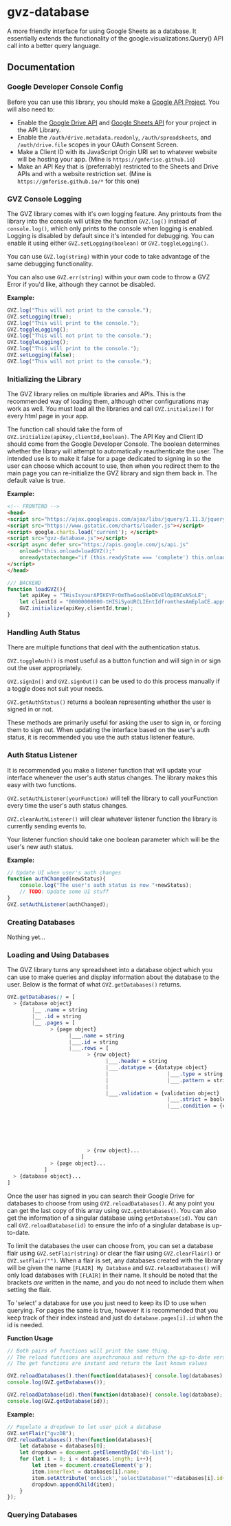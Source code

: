# gvz-database
A more friendly interface for using Google Sheets as a database.
It essentially extends the functionality of the google.visualizations.Query() API call into a better query language.

## Documentation

### Google Developer Console Config
Before you can use this library, you should make a [Google API Project](https://console.developers.google.com/).
You will also need to:
* Enable the [Google Drive API](https://console.developers.google.com/apis/library/drive.googleapis.com?id=e44a1596-da14-427c-9b36-5eb6acce3775) and [Google Sheets API](https://console.developers.google.com/apis/library/sheets.googleapis.com?id=739c20c5-5641-41e8-a938-e55ddc082ad1) for your project in the API Library.
* Enable the `/auth/drive.metadata.readonly`, `/auth/spreadsheets`, and `/auth/drive.file` scopes in your OAuth Consent Screen.
* Make a Client ID with its JavaScript Origin URI set to whatever website will be hosting your app. (Mine is `https://gmferise.github.io`)
* Make an API Key that is (preferrably) restricted to the Sheets and Drive APIs and with a website restriction set. (Mine is `https://gmferise.github.io/*` for this one)


### GVZ Console Logging
The GVZ library comes with it's own logging feature.
Any printouts from the library into the console will utilize the function `GVZ.log()` instead of `console.log()`, which only prints to the console when logging is enabled.
Logging is disabled by default since it's intended for debugging. You can enable it using either `GVZ.setLogging(boolean)` or `GVZ.toggleLogging()`.

You can use `GVZ.log(string)` within your code to take advantage of the same debugging functionality.

You can also use `GVZ.err(string)` within your own code to throw a GVZ Error if you'd like, although they cannot be disabled.


**Example:**
```javascript
GVZ.log("This will not print to the console.");
GVZ.setLogging(true);
GVZ.log("This will print to the console.");
GVZ.toggleLogging();
GVZ.log("This will not print to the console.");
GVZ.toggleLogging();
GVZ.log("This will print to the console.");
GVZ.setLogging(false);
GVZ.log("This will not print to the console.");
```

### Initializing the Library
The GVZ library relies on multiple libraries and APIs.
This is the recommended way of loading them, although other configurations may work as well.
You must load all the libraries and call `GVZ.initialize()` for every html page in your app.

The function call should take the form of `GVZ.initialize(apiKey,clientId,boolean)`.
The API Key and Client ID should come from the Google Developer Console.
The boolean determines whether the library will attempt to automatically reauthenticate the user.
The intended use is to make it false for a page dedicated to signing in so the user can choose which account to use,
then when you redirect them to the main page you can re-initialize the GVZ library and sign them back in.
The default value is true.

**Example:** 
```html
<!-- FRONTEND -->
<head>
<script src="https://ajax.googleapis.com/ajax/libs/jquery/1.11.3/jquery.min.js"></script>
<script src="https://www.gstatic.com/charts/loader.js"></script>
<script> google.charts.load('current'); </script>
<script src="gvz-database.js"></script>
<script async defer src="https://apis.google.com/js/api.js" 
    onload="this.onload=loadGVZ();"
    onreadystatechange="if (this.readyState === 'complete') this.onload()">
</script>
</head>
```
```javascript
/// BACKEND
function loadGVZ(){
    let apiKey = "THisIsyourAPIKEYFrOmTheGooGleDEvElOpERCoNSoLE";
    let clientId = "00000000000-tHISiSyoURCLIEntIdfromthesAmEplaCE.apps.googleusercontent.com";
    GVZ.initialize(apiKey,clientId,true);
}
```

### Handling Auth Status
There are multiple functions that deal with the authentication status.

`GVZ.toggleAuth()` is most useful as a button function and will sign in or sign out the user appropriately.

`GVZ.signIn()` and `GVZ.signOut()` can be used to do this process manually if a toggle does not suit your needs.

`GVZ.getAuthStatus()` returns a boolean representing whether the user is signed in or not.

These methods are primarily useful for asking the user to sign in, or forcing them to sign out.
When updating the interface based on the user's auth status, it is recommended you use the auth status listener feature.

### Auth Status Listener
It is recommended you make a listener function that will update your interface whenever the user's auth status changes.
The library makes this easy with two functions.

`GVZ.setAuthListener(yourFunction)` will tell the library to call yourFunction every time the user's auth status changes.

`GVZ.clearAuthListener()` will clear whatever listener function the library is currently sending events to.

Your listener function should take one boolean parameter which will be the user's new auth status.

**Example:**
```javascript
// Update UI when user's auth changes
function authChanged(newStatus){
    console.log("The user's auth status is now "+newStatus);
    // TODO: Update some UI stuff
}
GVZ.setAuthListener(authChanged);
```

### Creating Databases
Nothing yet...

### Loading and Using Databases
The GVZ library turns any spreadsheet into a database object which you can use to make queries and display information about the database to the user.
Below is the format of what `GVZ.getDatabases()` returns. 

```scss
GVZ.getDatabases() = [
  > {database object}
        |__ .name = string
        |__ .id = string
        |__ .pages = [
              > {page object}
                    |___.name = string
                    |___.id = string
                    |___.rows = [
                          > {row object}
                                |___.header = string
                                |___.datatype = {datatype object}
                                |                   |___.type = string
                                |                   |___.pattern = string
                                |               
                                |___.validation = {validation object}
                                                    |___.strict = boolean
                                                    |___.condition = {condition object}
                                                                        |___.type = string
                                                                        |___.values = [
                                                                              > {value object}
                                                                                    |___.userEnteredValue = string
                                                                              > {value object}...
                                                                            ]
                          > {row object}...
                        ]
              > {page object}...
            ]
  > {database object}...
]
```

Once the user has signed in you can search their Google Drive for databases to choose from using `GVZ.reloadDatabases()`.
At any point you can get the last copy of this array using `GVZ.getDatabases()`.
You can also get the information of a singular database using `getDatabase(id)`.
You can call `GVZ.reloadDatabase(id)` to ensure the info of a singlular database is up-to-date.

To limit the databases the user can choose from, you can set a database flair using `GVZ.setFlair(string)` or clear the flair using `GVZ.clearFlair()` or `GVZ.setFlair("")`.
When a flair is set, any databases created with the library will be given the name `[FLAIR] My Database` and `GVZ.reloadDatabases()` will only load databases with `[FLAIR]` in their name.
It should be noted that the brackets *are* written in the name, and you do not need to include them when setting the flair.

To 'select' a database for use you just need to keep its ID to use when querying. For pages the same is true, however it is recommended that you keep track of their index instead and just do `database.pages[i].id` when the id is needed.

**Function Usage**
```javascript
// Both pairs of functions will print the same thing.
// The reload functions are asynchronous and return the up-to-date versions in a promise
// The get functions are instant and return the last known values

GVZ.reloadDatabases().then(function(databases){ console.log(databases); });
console.log(GVZ.getDatabases());

GVZ.reloadDatabase(id).then(function(database){ console.log(database); });
console.log(GVZ.getDatabase(id));
```

**Example:**
```javascript
// Populate a dropdown to let user pick a database
GVZ.setFlair("gvzDB");
GVZ.reloadDatabases().then(function(databases){
    let database = databases[0];
    let dropdown = document.getElementById('db-list');
    for (let i = 0; i < databases.length; i++){
        let item = document.createElement('p');
        item.innerText = databases[i].name;
        item.setAttribute('onclick','selectDatabase("'+databases[i].id+'")');
        dropdown.appendChild(item);
    }
});
```

### Querying Databases
